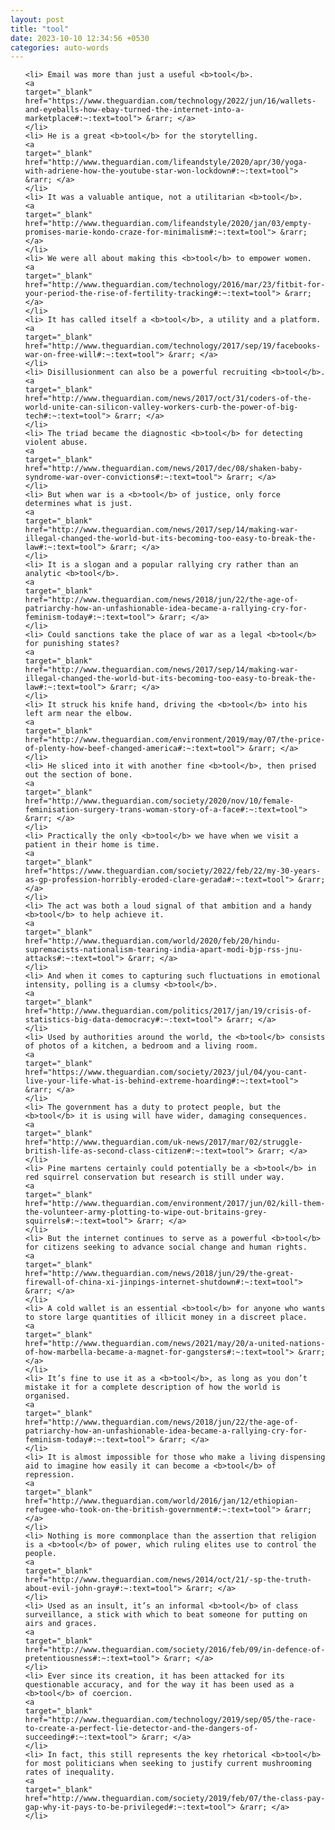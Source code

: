 ```yaml
---
layout: post
title: "tool"
date: 2023-10-10 12:34:56 +0530
categories: auto-words
---
```

<ol>

    <li> Email was more than just a useful <b>tool</b>.
    <a 
    target="_blank" 
    href="https://www.theguardian.com/technology/2022/jun/16/wallets-and-eyeballs-how-ebay-turned-the-internet-into-a-marketplace#:~:text=tool"> &rarr; </a>
    </li>
    <li> He is a great <b>tool</b> for the storytelling.
    <a 
    target="_blank" 
    href="http://www.theguardian.com/lifeandstyle/2020/apr/30/yoga-with-adriene-how-the-youtube-star-won-lockdown#:~:text=tool"> &rarr; </a>
    </li>
    <li> It was a valuable antique, not a utilitarian <b>tool</b>.
    <a 
    target="_blank" 
    href="http://www.theguardian.com/lifeandstyle/2020/jan/03/empty-promises-marie-kondo-craze-for-minimalism#:~:text=tool"> &rarr; </a>
    </li>
    <li> We were all about making this <b>tool</b> to empower women.
    <a 
    target="_blank" 
    href="http://www.theguardian.com/technology/2016/mar/23/fitbit-for-your-period-the-rise-of-fertility-tracking#:~:text=tool"> &rarr; </a>
    </li>
    <li> It has called itself a <b>tool</b>, a utility and a platform.
    <a 
    target="_blank" 
    href="http://www.theguardian.com/technology/2017/sep/19/facebooks-war-on-free-will#:~:text=tool"> &rarr; </a>
    </li>
    <li> Disillusionment can also be a powerful recruiting <b>tool</b>.
    <a 
    target="_blank" 
    href="http://www.theguardian.com/news/2017/oct/31/coders-of-the-world-unite-can-silicon-valley-workers-curb-the-power-of-big-tech#:~:text=tool"> &rarr; </a>
    </li>
    <li> The triad became the diagnostic <b>tool</b> for detecting violent abuse.
    <a 
    target="_blank" 
    href="http://www.theguardian.com/news/2017/dec/08/shaken-baby-syndrome-war-over-convictions#:~:text=tool"> &rarr; </a>
    </li>
    <li> But when war is a <b>tool</b> of justice, only force determines what is just.
    <a 
    target="_blank" 
    href="http://www.theguardian.com/news/2017/sep/14/making-war-illegal-changed-the-world-but-its-becoming-too-easy-to-break-the-law#:~:text=tool"> &rarr; </a>
    </li>
    <li> It is a slogan and a popular rallying cry rather than an analytic <b>tool</b>.
    <a 
    target="_blank" 
    href="http://www.theguardian.com/news/2018/jun/22/the-age-of-patriarchy-how-an-unfashionable-idea-became-a-rallying-cry-for-feminism-today#:~:text=tool"> &rarr; </a>
    </li>
    <li> Could sanctions take the place of war as a legal <b>tool</b> for punishing states?
    <a 
    target="_blank" 
    href="http://www.theguardian.com/news/2017/sep/14/making-war-illegal-changed-the-world-but-its-becoming-too-easy-to-break-the-law#:~:text=tool"> &rarr; </a>
    </li>
    <li> It struck his knife hand, driving the <b>tool</b> into his left arm near the elbow.
    <a 
    target="_blank" 
    href="http://www.theguardian.com/environment/2019/may/07/the-price-of-plenty-how-beef-changed-america#:~:text=tool"> &rarr; </a>
    </li>
    <li> He sliced into it with another fine <b>tool</b>, then prised out the section of bone.
    <a 
    target="_blank" 
    href="http://www.theguardian.com/society/2020/nov/10/female-feminisation-surgery-trans-woman-story-of-a-face#:~:text=tool"> &rarr; </a>
    </li>
    <li> Practically the only <b>tool</b> we have when we visit a patient in their home is time.
    <a 
    target="_blank" 
    href="https://www.theguardian.com/society/2022/feb/22/my-30-years-as-gp-profession-horribly-eroded-clare-gerada#:~:text=tool"> &rarr; </a>
    </li>
    <li> The act was both a loud signal of that ambition and a handy <b>tool</b> to help achieve it.
    <a 
    target="_blank" 
    href="http://www.theguardian.com/world/2020/feb/20/hindu-supremacists-nationalism-tearing-india-apart-modi-bjp-rss-jnu-attacks#:~:text=tool"> &rarr; </a>
    </li>
    <li> And when it comes to capturing such fluctuations in emotional intensity, polling is a clumsy <b>tool</b>.
    <a 
    target="_blank" 
    href="http://www.theguardian.com/politics/2017/jan/19/crisis-of-statistics-big-data-democracy#:~:text=tool"> &rarr; </a>
    </li>
    <li> Used by authorities around the world, the <b>tool</b> consists of photos of a kitchen, a bedroom and a living room.
    <a 
    target="_blank" 
    href="https://www.theguardian.com/society/2023/jul/04/you-cant-live-your-life-what-is-behind-extreme-hoarding#:~:text=tool"> &rarr; </a>
    </li>
    <li> The government has a duty to protect people, but the <b>tool</b> it is using will have wider, damaging consequences.
    <a 
    target="_blank" 
    href="http://www.theguardian.com/uk-news/2017/mar/02/struggle-british-life-as-second-class-citizen#:~:text=tool"> &rarr; </a>
    </li>
    <li> Pine martens certainly could potentially be a <b>tool</b> in red squirrel conservation but research is still under way.
    <a 
    target="_blank" 
    href="http://www.theguardian.com/environment/2017/jun/02/kill-them-the-volunteer-army-plotting-to-wipe-out-britains-grey-squirrels#:~:text=tool"> &rarr; </a>
    </li>
    <li> But the internet continues to serve as a powerful <b>tool</b> for citizens seeking to advance social change and human rights.
    <a 
    target="_blank" 
    href="http://www.theguardian.com/news/2018/jun/29/the-great-firewall-of-china-xi-jinpings-internet-shutdown#:~:text=tool"> &rarr; </a>
    </li>
    <li> A cold wallet is an essential <b>tool</b> for anyone who wants to store large quantities of illicit money in a discreet place.
    <a 
    target="_blank" 
    href="http://www.theguardian.com/news/2021/may/20/a-united-nations-of-how-marbella-became-a-magnet-for-gangsters#:~:text=tool"> &rarr; </a>
    </li>
    <li> It’s fine to use it as a <b>tool</b>, as long as you don’t mistake it for a complete description of how the world is organised.
    <a 
    target="_blank" 
    href="http://www.theguardian.com/news/2018/jun/22/the-age-of-patriarchy-how-an-unfashionable-idea-became-a-rallying-cry-for-feminism-today#:~:text=tool"> &rarr; </a>
    </li>
    <li> It is almost impossible for those who make a living dispensing aid to imagine how easily it can become a <b>tool</b> of repression.
    <a 
    target="_blank" 
    href="http://www.theguardian.com/world/2016/jan/12/ethiopian-refugee-who-took-on-the-british-government#:~:text=tool"> &rarr; </a>
    </li>
    <li> Nothing is more commonplace than the assertion that religion is a <b>tool</b> of power, which ruling elites use to control the people.
    <a 
    target="_blank" 
    href="http://www.theguardian.com/news/2014/oct/21/-sp-the-truth-about-evil-john-gray#:~:text=tool"> &rarr; </a>
    </li>
    <li> Used as an insult, it’s an informal <b>tool</b> of class surveillance, a stick with which to beat someone for putting on airs and graces.
    <a 
    target="_blank" 
    href="http://www.theguardian.com/society/2016/feb/09/in-defence-of-pretentiousness#:~:text=tool"> &rarr; </a>
    </li>
    <li> Ever since its creation, it has been attacked for its questionable accuracy, and for the way it has been used as a <b>tool</b> of coercion.
    <a 
    target="_blank" 
    href="http://www.theguardian.com/technology/2019/sep/05/the-race-to-create-a-perfect-lie-detector-and-the-dangers-of-succeeding#:~:text=tool"> &rarr; </a>
    </li>
    <li> In fact, this still represents the key rhetorical <b>tool</b> for most politicians when seeking to justify current mushrooming rates of inequality.
    <a 
    target="_blank" 
    href="http://www.theguardian.com/society/2019/feb/07/the-class-pay-gap-why-it-pays-to-be-privileged#:~:text=tool"> &rarr; </a>
    </li>